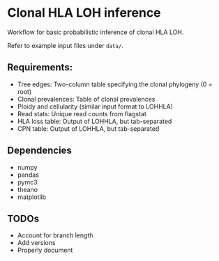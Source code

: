 # Clonal HLA LOH inference

Workflow for basic probabilistic inference of clonal HLA LOH.

Refer to example input files under `data/`. 

## Requirements:

* Tree edges: Two-column table specifying the clonal phylogeny (0 = root)
* Clonal prevalences: Table of clonal prevalences
* Ploidy and cellularity (similar input format to LOHHLA)
* Read stats: Unique read counts from flagstat
* HLA loss table: Output of LOHHLA, but tab-separated
* CPN table: Output of LOHHLA, but tab-separated

## Dependencies

* numpy
* pandas
* pymc3
* theano
* matplotlib

## TODOs

* Account for branch length
* Add versions
* Properly document